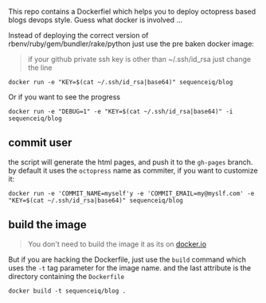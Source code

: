 This repo contains a Dockerfiel which helps you to deploy octopress based blogs
devops style. Guess what docker is involved ...

Instead of deploying the correct version of rbenv/ruby/gem/bundler/rake/python
just use the pre baken docker image:

> if your github private ssh key is other than ~/.ssh/id_rsa just change the line

```
docker run -e "KEY=$(cat ~/.ssh/id_rsa|base64)" sequenceiq/blog
```

Or if you want to see the progress
```
docker run -e "DEBUG=1" -e "KEY=$(cat ~/.ssh/id_rsa|base64)" -i sequenceiq/blog
```

## commit user

the script will generate the html pages, and push it to the `gh-pages` branch.
by default it uses the `octopress` name as commiter, if you want to customize it:

```
docker run -e 'COMMIT_NAME=myself'y -e 'COMMIT_EMAIL=my@myslf.com' -e "KEY=$(cat ~/.ssh/id_rsa|base64)" sequenceiq/blog
```

## build the image

> You don't need to build the image it as its on [docker.io](https://index.docker.io/u/sequenceiq/)

But if you are hacking the Dockerfile, just use the `build` command which uses
the `-t` tag parameter for the image name. and the last attribute is the
directory containing the `Dockerfile`

```
docker build -t sequenceiq/blog .
```
